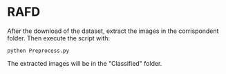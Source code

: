 # RAFD

After the download of the dataset, extract the images in the corrispondent folder. Then execute the script with:<br/>

    python Preprocess.py

The extracted images will be in the "Classified" folder.